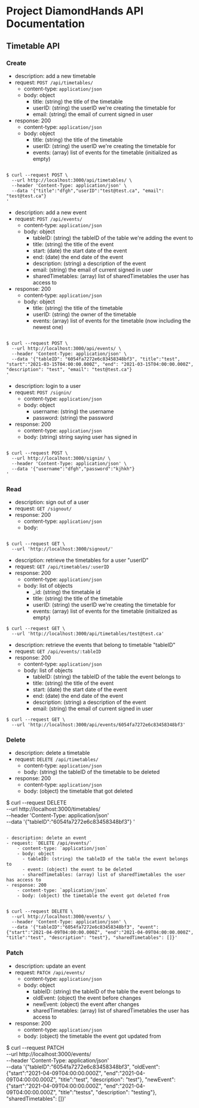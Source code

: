 # Project DiamondHands API Documentation

## Timetable API

### Create

- description: add a new timetable
- request: `POST /api/timetables/`
    - content-type: `application/json`
    - body: object
      - title: (string) the title of the timetable
      - userID: (string) the userID we're creating the timetable for
      - email: (string) the email of current signed in user
- response: 200
    - content-type: `application/json`
    - body: object
      - title: (string) the title of the timetable
      - userID: (string) the userID we're creating the timetable for
      - events: (array) list of events for the timetable (initialized as empty)
``` 

$ curl --request POST \
  --url http://localhost:3000/api/timetables/ \
  --header 'Content-Type: application/json' \
  --data '{"title":"dfgh","userID":"test@test.ca", "email": "test@test.ca"}
'
```

- description: add a new event
- request: `POST /api/events/`
    - content-type: `application/json`
    - body: object
      - tableID: (string) the tableID of the table we're adding the event to
      - title: (string) the title of the event
      - start: (date) the start date of the event
      - end: (date) the end date of the event
      - description: (string) a description of the event
      - email: (string) the email of current signed in user
      - sharedTimetables: (array) list of sharedTimetables the user has access to
- response: 200
    - content-type: `application/json`
    - body: object
      - title: (string) the title of the timetable
      - userID: (string) the owner of the timetable
      - events: (array) list of events for the timetable (now including the newest one)
``` 

$ curl --request POST \
  --url http://localhost:3000/api/events/ \
  --header 'Content-Type: application/json' \
  --data '{"tableID": "6054fa7272e6c83458348bf3", "title":"test", "start":"2021-03-15T04:00:00.000Z", "end": "2021-03-15T04:00:00.000Z", "description": "test", "email": "test@test.ca"}
'
```


- description: login to a user
- request: `POST /signin/`
    - content-type: `application/json`
    - body: object
      - username: (string) the username
      - password: (string) the password
- response: 200
    - content-type: `application/json`
    - body: (string) string saying user has signed in
``` 

$ curl --request POST \
  --url http://localhost:3000/signin/ \
  --header 'Content-Type: application/json' \
  --data '{"username":"dfgh","password":"kjhkh"}
'
```

### Read

- description: sign out of a user
- request: `GET /signout/`
- response: 200
    - content-type: `application/json`
    - body: 
``` 

$ curl --request GET \
  --url 'http://localhost:3000/signout/'
```

- description: retrieve the timetables for a user "userID"
- request: `GET /api/timetables/:userID`   
- response: 200
    - content-type: `application/json`
    - body: list of objects
      - _id: (string) the timetable id
      - title: (string) the title of the timetable
      - userID: (string) the userID we're creating the timetable for
      - events: (array) list of events for the timetable (initialized as empty)
 
``` 
$ curl --request GET \
  --url 'http://localhost:3000/api/timetables/test@test.ca'
``` 

- description: retrieve the events that belong to timetable "tableID"
- request: `GET /api/events/:tableID`   
- response: 200
    - content-type: `application/json`
    - body: list of objects
      - tableID: (string) the tableID of the table the event belongs to
      - title: (string) the title of the event
      - start: (date) the start date of the event
      - end: (date) the end date of the event
      - description: (string) a description of the event
      - email: (string) the email of current signed in user
 
``` 
$ curl --request GET \
  --url 'http://localhost:3000/api/events/6054fa7272e6c83458348bf3'
``` 
  
### Delete
  
- description: delete a timetable
- request: `DELETE /api/timetables/`
    - content-type: `application/json`
    - body: (string) the tableID of the timetable to be deleted
- response: 200
    - content-type: `application/json`
    - body: (object) the timetable that got deleted


$ curl --request DELETE \
  --url http://localhost:3000/timetables/ \
  --header 'Content-Type: application/json' \
  --data '{"tableID":"6054fa7272e6c83458348bf3"}
'
```

- description: delete an event
- request: `DELETE /api/events/`
    - content-type: `application/json`
    - body: object
      - tableID: (string) the tableID of the table the event belongs to
      - event: (object) the event to be deleted
      - sharedTimetables: (array) list of sharedTimetables the user has access to
- response: 200
    - content-type: `application/json`
    - body: (object) the timetable the event got deleted from


$ curl --request DELETE \
  --url http://localhost:3000/events/ \
  --header 'Content-Type: application/json' \
  --data '{"tableID":"6054fa7272e6c83458348bf3", "event": {"start":"2021-04-09T04:00:00.000Z", "end":"2021-04-09T04:00:00.000Z", "title":"test", "description": "test"}, "sharedTimetables": []}'
```

### Patch

- description: update an event
- request: `PATCH /api/events/`
    - content-type: `application/json`
    - body: object
      - tableID: (string) the tableID of the table the event belongs to
      - oldEvent: (object) the event before changes
      - newEvent: (object) the event after changes
      - sharedTimetables: (array) list of sharedTimetables the user has access to
- response: 200
    - content-type: `application/json`
    - body: (object) the timetable the event got updated from

$ curl --request PATCH \
  --url http://localhost:3000/events/ \
  --header 'Content-Type: application/json' \
  --data '{"tableID":"6054fa7272e6c83458348bf3", "oldEvent": {"start":"2021-04-09T04:00:00.000Z", "end":"2021-04-09T04:00:00.000Z", "title":"test", "description": "test"},
  "newEvent": {"start":"2021-04-09T04:00:00.000Z", "end":"2021-04-09T04:00:00.000Z", "title":"testss", "description": "testing"}, "sharedTimetables": []}'
```